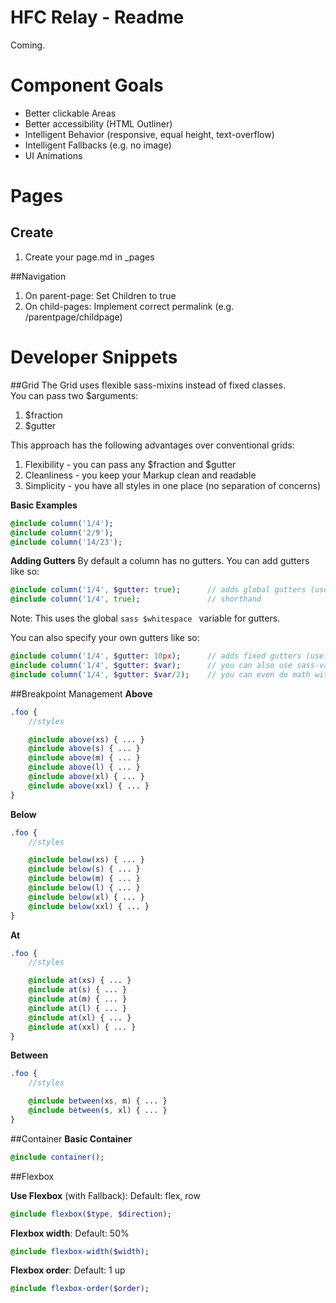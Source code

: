 # HFC Relay - Readme

Coming.


# Component Goals
- Better clickable Areas
- Better accessibility (HTML Outliner)
- Intelligent Behavior (responsive, equal height, text-overflow)
- Intelligent Fallbacks (e.g. no image)
- UI Animations

# Pages

## Create
1. Create your page.md in _pages

##Navigation
1. On parent-page: Set Children to true
2. On child-pages: Implement correct permalink (e.g. /parentpage/childpage)



# Developer Snippets

##Grid
The Grid uses flexible sass-mixins instead of fixed classes.<br>
You can pass two $arguments: 
1. $fraction
2. $gutter

This approach has the following advantages over conventional grids:<br>
1. Flexibility - you can pass any $fraction and $gutter
2. Cleanliness - you keep your Markup clean and readable
3. Simplicity - you have all styles in one place (no separation of concerns)

**Basic Examples**
```sass
@include column('1/4');
@include column('2/9');
@include column('14/23');
```

**Adding Gutters**
By default a column has no gutters. 
You can add gutters like so:
```sass
@include column('1/4', $gutter: true); 		// adds global gutters (use: 'true' or 'basic')
@include column('1/4', true); 				// shorthand 
```
Note: This uses the global ```sass $whitespace ``` variable for gutters.

You can also specify your own gutters like so:
```sass
@include column('1/4', $gutter: 10px); 		// adds fixed gutters (use: px, em or %)
@include column('1/4', $gutter: $var); 		// you can also use sass-variables
@include column('1/4', $gutter: $var/2); 	// you can even do math with them
```

##Breakpoint Management
**Above**
```sass
.foo {
	//styles

	@include above(xs) { ... }
	@include above(s) { ... }
	@include above(m) { ... }
	@include above(l) { ... }
	@include above(xl) { ... }
	@include above(xxl) { ... }
}
```
**Below**
```sass
.foo {
	//styles

	@include below(xs) { ... }
	@include below(s) { ... }
	@include below(m) { ... }
	@include below(l) { ... }
	@include below(xl) { ... }
	@include below(xxl) { ... }
}
```
**At**
```sass
.foo {
	//styles

	@include at(xs) { ... }
	@include at(s) { ... }
	@include at(m) { ... }
	@include at(l) { ... }
	@include at(xl) { ... }
	@include at(xxl) { ... }
}
```
**Between**
```sass
.foo {
	//styles

	@include between(xs, m) { ... }
	@include between(s, xl) { ... }
}
```

##Container
**Basic Container**
```sass
@include container();
```

##Flexbox 

**Use Flexbox** (with Fallback):
Default: flex, row
```sass
@include flexbox($type, $direction);
```


**Flexbox width**:
Default: 50%
```sass
@include flexbox-width($width);
```


**Flexbox order**:
Default: 1 up
```sass
@include flexbox-order($order);
```


